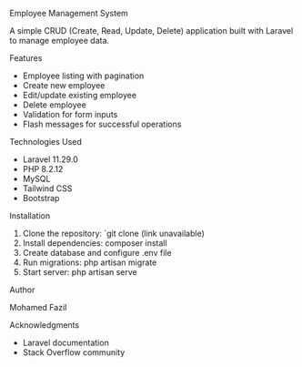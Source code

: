 Employee Management System

A simple CRUD (Create, Read, Update, Delete) application built with Laravel to manage employee data.

Features

- Employee listing with pagination
- Create new employee
- Edit/update existing employee
- Delete employee
- Validation for form inputs
- Flash messages for successful operations

Technologies Used

- Laravel 11.29.0
- PHP 8.2.12
- MySQL
- Tailwind CSS
- Bootstrap

Installation

1. Clone the repository: `git clone (link unavailable)
2. Install dependencies: composer install
3. Create database and configure .env file
4. Run migrations: php artisan migrate
5. Start server: php artisan serve



Author

Mohamed Fazil

Acknowledgments

- Laravel documentation
- Stack Overflow community
